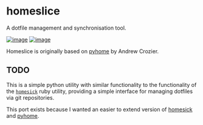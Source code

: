 # homeslice

A dotfile management and synchronisation tool.

[![image][homesick_pypi]][homesick_pypi_web] [![image][homesick_license]][homesick_license_web]

Homeslice is originally based on [pyhome][pyhome] by Andrew Crozier.

## TODO 

This is a simple python utility with similar functionality to the
functionality of the [`homesick`][homesick] ruby utility, providing a simple
interface for managing dotfiles via git repositories.

This port exists because I wanted an easier to extend version of [homesick][homesick] and [pyhome][pyhome].

[homesick]: https://github.com/technicalpickles/homesick
[homesick_license]: http://img.shields.io/badge/license-MIT-green.svg
[homesick_license_web]: https://github.com/jefftriplett/homeslice/blob/master/LICENSE
[homesick_pypi]: http://img.shields.io/pypi/v/homeslice.svg
[homesick_pypi_web]: https://pypi.python.org/pypi/homeslice
[pyhome]: https://github.com/acroz/pyhome
